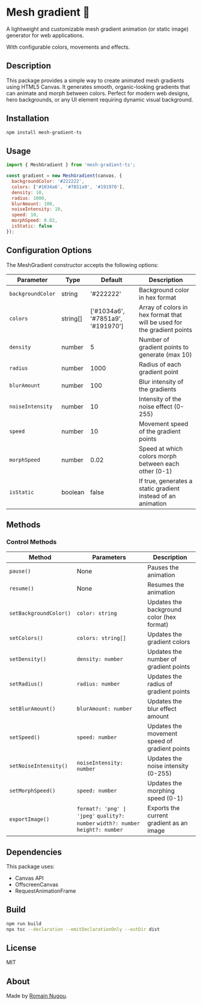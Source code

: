# Mesh gradient 🎨

A lightweight and customizable mesh gradient animation (or static image) generator for web applications.

With configurable colors, movements and effects.

## Description

This package provides a simple way to create animated mesh gradients using HTML5 Canvas. It generates smooth, organic-looking gradients that can animate and morph between colors. Perfect for modern web designs, hero backgrounds, or any UI element requiring dynamic visual background.

## Installation

```bash
npm install mesh-gradient-ts
```

## Usage

```javascript
import { MeshGradient } from 'mesh-gradient-ts';

const gradient = new MeshGradient(canvas, { 
  backgroundColor: '#222222',
  colors: ['#1034a6', '#7851a9', '#191970'], 
  density: 10, 
  radius: 1000, 
  blurAmount: 100,
  noiseIntensity: 10,
  speed: 10, 
  morphSpeed: 0.02,
  isStatic: false
});
```

## Configuration Options

The MeshGradient constructor accepts the following options:

| Parameter | Type | Default | Description |
|-----------|------|---------|-------------|
| `backgroundColor` | string | '#222222' | Background color in hex format |
| `colors` | string[] | ['#1034a6', '#7851a9', '#191970'] | Array of colors in hex format that will be used for the gradient points |
| `density` | number | 5 | Number of gradient points to generate (max 10) |
| `radius` | number | 1000 | Radius of each gradient point |
| `blurAmount` | number | 100 | Blur intensity of the gradients |
| `noiseIntensity` | number | 10 | Intensity of the noise effect (0-255) |
| `speed` | number | 10 | Movement speed of the gradient points |
| `morphSpeed` | number | 0.02 | Speed at which colors morph between each other (0-1) |
| `isStatic` | boolean | false | If true, generates a static gradient instead of an animation |

## Methods

### Control Methods

| Method | Parameters | Description |
|--------|------------|-------------|
| `pause()` | None | Pauses the animation |
| `resume()` | None | Resumes the animation |
| `setBackgroundColor()` | `color: string` | Updates the background color (hex format) |
| `setColors()` | `colors: string[]` | Updates the gradient colors |
| `setDensity()` | `density: number` | Updates the number of gradient points |
| `setRadius()` | `radius: number` | Updates the radius of gradient points |
| `setBlurAmount()` | `blurAmount: number` | Updates the blur effect amount |
| `setSpeed()` | `speed: number` | Updates the movement speed of gradient points |
| `setNoiseIntensity()` | `noiseIntensity: number` | Updates the noise intensity (0-255) |
| `setMorphSpeed()` | `speed: number` | Updates the morphing speed (0-1) |
| `exportImage()` | `format?: 'png' \| 'jpeg'`  `quality?: number`  `width?: number`  `height?: number` | Exports the current gradient as an image |

## Dependencies

This package uses:

- Canvas API
- OffscreenCanvas
- RequestAnimationFrame

## Build

```bash
npm run build
npx tsc --declaration --emitDeclarationOnly --outDir dist
```

## License

MIT

## About

Made by [Romain Nugou](https://romainnugou.com).
